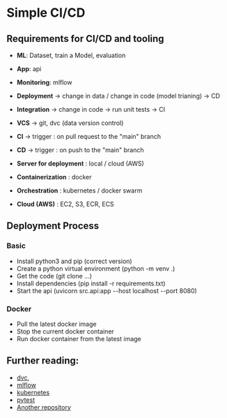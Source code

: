 # Simple CI/CD

## Requirements for CI/CD and tooling

  - **ML**: Dataset, train a Model, evaluation
  - **App**: api
  - **Monitoring**: mlflow

  - **Deployment** -> change in data / change in code (model trianing) -> CD
  - **Integration** -> change in code -> run unit tests -> CI

  - **VCS** -> git, dvc (data version control)

  - **CI** -> trigger : on pull request to the "main" branch
  - **CD** -> trigger : on push to the "main" branch

  - **Server for deployment** : local / cloud (AWS)

  - **Containerization** : docker

  - **Orchestration** : kubernetes / docker swarm

  - **Cloud (AWS)** : EC2, S3, ECR, ECS

## Deployment Process

### Basic
  - Install python3 and pip (correct version)
  - Create a python virtual environment (python -m venv .)
  - Get the code (git clone ...)
  - Install dependencies (pip install -r requirements.txt)
  - Start the api (uvicorn src.api:app --host localhost --port 8080)
  
### Docker
  - Pull the latest docker image
  - Stop the current docker container
  - Run docker container from the latest image

## Further reading: 
  - [dvc](https://dvc.org/), 
  - [mlflow](https://mlflow.org/) 
  - [kubernetes](https://kubernetes.io/)
  - [pytest](https://docs.pytest.org/en/7.4.x/)
  - [Another repository](https://github.com/lokeshmohanty/mlops-pipeline)
